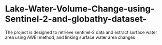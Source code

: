 # Lake-Water-Volume-Change-using-Sentinel-2-and-globathy-dataset-
The project is designed to retrieve sentinel-2 data and extract surface water area using AWEI method, and linking surface water area changes 
